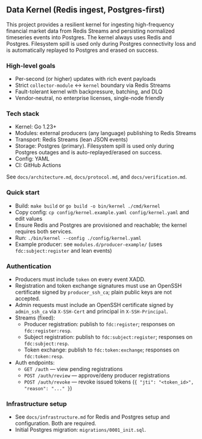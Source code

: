 ## Data Kernel (Redis ingest, Postgres-first)

This project provides a resilient kernel for ingesting high-frequency financial market data from Redis Streams and persisting normalized timeseries events into Postgres. The kernel always uses Redis and Postgres. Filesystem spill is used only during Postgres connectivity loss and is automatically replayed to Postgres and erased on success.

### High-level goals
- Per-second (or higher) updates with rich event payloads
- Strict `collector-module` ↔ `kernel` boundary via Redis Streams
- Fault-tolerant kernel with backpressure, batching, and DLQ
- Vendor-neutral, no enterprise licenses, single-node friendly

### Tech stack
- Kernel: Go 1.23+
- Modules: external producers (any language) publishing to Redis Streams
- Transport: Redis Streams (lean JSON events)
- Storage: Postgres (primary). Filesystem spill is used only during Postgres outages and is auto-replayed/erased on success.
- Config: YAML
- CI: GitHub Actions

See `docs/architecture.md`, `docs/protocol.md`, and `docs/verification.md`.

### Quick start
- Build: `make build` or `go build -o bin/kernel ./cmd/kernel`
- Copy config: `cp config/kernel.example.yaml config/kernel.yaml` and edit values
- Ensure Redis and Postgres are provisioned and reachable; the kernel requires both services.
- Run: `./bin/kernel --config ./config/kernel.yaml`
- Example producer: see `modules.d/producer-example/` (uses `fdc:subject:register` and lean events)

### Authentication
- Producers must include `token` on every event XADD.
- Registration and token exchange signatures must use an OpenSSH certificate signed by `producer_ssh_ca`; plain public keys are not accepted.
- Admin requests must include an OpenSSH certificate signed by `admin_ssh_ca` via `X-SSH-Cert` and principal in `X-SSH-Principal`.
- Streams (fixed):
  - Producer registration: publish to `fdc:register`; responses on `fdc:register:resp`.
  - Subject registration: publish to `fdc:subject:register`; responses on `fdc:subject:resp`.
  - Token exchange: publish to `fdc:token:exchange`; responses on `fdc:token:resp`.
- Auth endpoints:
  - `GET /auth` — view pending registrations
  - `POST /auth/review` — approve/deny producer registrations
  - `POST /auth/revoke` — revoke issued tokens (`{ "jti": "<token_id>", "reason": "..." }`)

### Infrastructure setup
- See `docs/infrastructure.md` for Redis and Postgres setup and configuration. Both are required.
- Initial Postgres migration: `migrations/0001_init.sql`.


